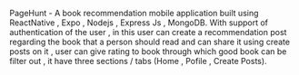 PageHunt - A book recommendation mobile application built using ReactNative , Expo , Nodejs , Express Js , MongoDB. With support of authentication of the user , in this user can create a recommendation post regarding the book that a person  should  read and can share it using create posts on it , user can give rating to book through which good book can be filter out , it have three sections / tabs (Home , Pofile , Create Posts).
